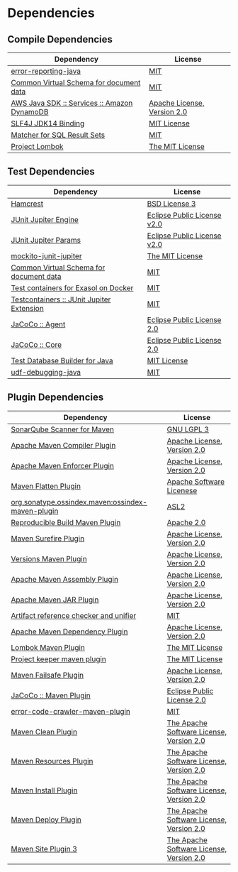 <!-- @formatter:off -->
# Dependencies

## Compile Dependencies

| Dependency                                       | License                          |
| ------------------------------------------------ | -------------------------------- |
| [error-reporting-java][0]                        | [MIT][1]                         |
| [Common Virtual Schema for document data][2]     | [MIT][1]                         |
| [AWS Java SDK :: Services :: Amazon DynamoDB][4] | [Apache License, Version 2.0][5] |
| [SLF4J JDK14 Binding][6]                         | [MIT License][7]                 |
| [Matcher for SQL Result Sets][8]                 | [MIT][1]                         |
| [Project Lombok][10]                             | [The MIT License][11]            |

## Test Dependencies

| Dependency                                      | License                           |
| ----------------------------------------------- | --------------------------------- |
| [Hamcrest][12]                                  | [BSD License 3][13]               |
| [JUnit Jupiter Engine][14]                      | [Eclipse Public License v2.0][15] |
| [JUnit Jupiter Params][14]                      | [Eclipse Public License v2.0][15] |
| [mockito-junit-jupiter][18]                     | [The MIT License][19]             |
| [Common Virtual Schema for document data][2]    | [MIT][1]                          |
| [Test containers for Exasol on Docker][22]      | [MIT][1]                          |
| [Testcontainers :: JUnit Jupiter Extension][24] | [MIT][25]                         |
| [JaCoCo :: Agent][26]                           | [Eclipse Public License 2.0][27]  |
| [JaCoCo :: Core][26]                            | [Eclipse Public License 2.0][27]  |
| [Test Database Builder for Java][30]            | [MIT License][31]                 |
| [udf-debugging-java][32]                        | [MIT][1]                          |

## Plugin Dependencies

| Dependency                                              | License                                        |
| ------------------------------------------------------- | ---------------------------------------------- |
| [SonarQube Scanner for Maven][34]                       | [GNU LGPL 3][35]                               |
| [Apache Maven Compiler Plugin][36]                      | [Apache License, Version 2.0][37]              |
| [Apache Maven Enforcer Plugin][38]                      | [Apache License, Version 2.0][37]              |
| [Maven Flatten Plugin][40]                              | [Apache Software Licenese][41]                 |
| [org.sonatype.ossindex.maven:ossindex-maven-plugin][42] | [ASL2][41]                                     |
| [Reproducible Build Maven Plugin][44]                   | [Apache 2.0][41]                               |
| [Maven Surefire Plugin][46]                             | [Apache License, Version 2.0][37]              |
| [Versions Maven Plugin][48]                             | [Apache License, Version 2.0][37]              |
| [Apache Maven Assembly Plugin][50]                      | [Apache License, Version 2.0][37]              |
| [Apache Maven JAR Plugin][52]                           | [Apache License, Version 2.0][37]              |
| [Artifact reference checker and unifier][54]            | [MIT][1]                                       |
| [Apache Maven Dependency Plugin][56]                    | [Apache License, Version 2.0][37]              |
| [Lombok Maven Plugin][58]                               | [The MIT License][1]                           |
| [Project keeper maven plugin][60]                       | [The MIT License][61]                          |
| [Maven Failsafe Plugin][62]                             | [Apache License, Version 2.0][37]              |
| [JaCoCo :: Maven Plugin][64]                            | [Eclipse Public License 2.0][27]               |
| [error-code-crawler-maven-plugin][66]                   | [MIT][1]                                       |
| [Maven Clean Plugin][68]                                | [The Apache Software License, Version 2.0][41] |
| [Maven Resources Plugin][70]                            | [The Apache Software License, Version 2.0][41] |
| [Maven Install Plugin][72]                              | [The Apache Software License, Version 2.0][41] |
| [Maven Deploy Plugin][74]                               | [The Apache Software License, Version 2.0][41] |
| [Maven Site Plugin 3][76]                               | [The Apache Software License, Version 2.0][41] |

[26]: https://www.eclemma.org/jacoco/index.html
[0]: https://github.com/exasol/error-reporting-java
[41]: http://www.apache.org/licenses/LICENSE-2.0.txt
[10]: https://projectlombok.org
[46]: https://maven.apache.org/surefire/maven-surefire-plugin/
[68]: http://maven.apache.org/plugins/maven-clean-plugin/
[4]: https://aws.amazon.com/sdkforjava
[1]: https://opensource.org/licenses/MIT
[18]: https://github.com/mockito/mockito
[40]: https://www.mojohaus.org/flatten-maven-plugin/
[48]: http://www.mojohaus.org/versions-maven-plugin/
[60]: https://github.com/exasol/project-keeper/
[13]: http://opensource.org/licenses/BSD-3-Clause
[36]: https://maven.apache.org/plugins/maven-compiler-plugin/
[31]: https://github.com/exasol/test-db-builder-java/blob/main/LICENSE
[27]: https://www.eclipse.org/legal/epl-2.0/
[35]: http://www.gnu.org/licenses/lgpl.txt
[64]: https://www.jacoco.org/jacoco/trunk/doc/maven.html
[5]: https://aws.amazon.com/apache2.0
[19]: https://github.com/mockito/mockito/blob/main/LICENSE
[8]: https://github.com/exasol/hamcrest-resultset-matcher
[11]: https://projectlombok.org/LICENSE
[44]: http://zlika.github.io/reproducible-build-maven-plugin
[7]: http://www.opensource.org/licenses/mit-license.php
[34]: http://sonarsource.github.io/sonar-scanner-maven/
[2]: https://github.com/exasol/virtual-schema-common-document/
[32]: https://github.com/exasol/udf-debugging-java/
[14]: https://junit.org/junit5/
[12]: http://hamcrest.org/JavaHamcrest/
[6]: http://www.slf4j.org
[70]: http://maven.apache.org/plugins/maven-resources-plugin/
[54]: https://github.com/exasol/artifact-reference-checker-maven-plugin
[52]: https://maven.apache.org/plugins/maven-jar-plugin/
[30]: https://github.com/exasol/test-db-builder-java/
[62]: https://maven.apache.org/surefire/maven-failsafe-plugin/
[25]: http://opensource.org/licenses/MIT
[22]: https://github.com/exasol/exasol-testcontainers
[56]: https://maven.apache.org/plugins/maven-dependency-plugin/
[61]: https://github.com/exasol/project-keeper/blob/main/LICENSE
[37]: https://www.apache.org/licenses/LICENSE-2.0.txt
[38]: https://maven.apache.org/enforcer/maven-enforcer-plugin/
[15]: https://www.eclipse.org/legal/epl-v20.html
[72]: http://maven.apache.org/plugins/maven-install-plugin/
[42]: https://sonatype.github.io/ossindex-maven/maven-plugin/
[24]: https://testcontainers.org
[58]: https://anthonywhitford.com/lombok.maven/lombok-maven-plugin/
[74]: http://maven.apache.org/plugins/maven-deploy-plugin/
[76]: http://maven.apache.org/plugins/maven-site-plugin/
[66]: https://github.com/exasol/error-code-crawler-maven-plugin
[50]: https://maven.apache.org/plugins/maven-assembly-plugin/
